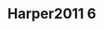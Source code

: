 <a name="material" />

# Harper2011 6
<script type="application/ld+json">
  {
    "@context": "https://schema.org/",
    "@type": "ChemicalSubstance",
    "http://purl.org/dc/terms/conformsTo":
      {
        "@type": "CreativeWork",
        "@id": "https://bioschemas.org/profiles/ChemicalSubstance/0.4-RELEASE/"
      },
    "@id": "https://egonw.github.io/nanowiki/nanowiki96.html#material",
    "name": "Harper2011 6",
    "sameAs": "http://127.0.0.1/mediawiki/index.php/Special:URIResolver/Harper2011_6"
  }
</script>

